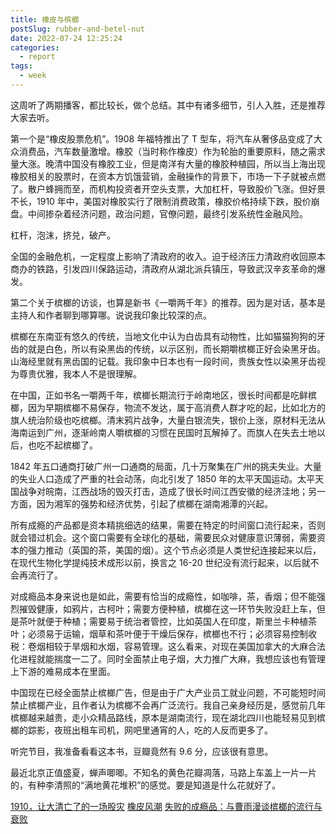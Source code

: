 ```yaml
---
title: 橡皮与槟榔
postSlug: rubber-and-betel-nut
date: 2022-07-24 12:25:24
categories:
  - report
tags:
  - week
---
```


这周听了两期播客，都比较长，做个总结。其中有诸多细节，引人入胜，还是推荐大家去听。

第一个是“橡皮股票危机”。1908 年福特推出了 T 型车，将汽车从奢侈品变成了大众消费品，汽车数量激增。橡胶（当时称作橡皮）作为轮胎的重要原料，随之需求量大涨。晚清中国没有橡胶工业，但是南洋有大量的橡胶种植园，所以当上海出现橡胶相关的股票时，在资本方饥饿营销，金融操作的背景下，市场一下子就被点燃了。散户蜂拥而至，而机构投资者开空头支票，大加杠杆，导致股价飞涨。但好景不长，1910 年中，美国对橡胶实行了限制消费政策，橡胶价格持续下跌，股价崩盘。中间掺杂着经济问题，政治问题，官僚问题，最终引发系统性金融风险。

杠杆，泡沫，挤兑，破产。

全国的金融危机，一定程度上影响了清政府的收入。迫于经济压力清政府收回原本商办的铁路，引发四川保路运动，清政府从湖北派兵镇压，导致武汉辛亥革命的爆发。

第二个关于槟榔的访谈，也算是新书《一嚼两千年》的推荐。因为是对话，基本是主持人和作者聊到哪算哪。说说我印象比较深的点。

槟榔在东南亚有悠久的传统，当地文化中认为白齿具有动物性，比如猫猫狗狗的牙齿的就是白色，所以有染黑齿的传统，以示区别，而长期嚼槟榔正好会染黑牙齿。山海经里就有黑齿国的记载。我印象中日本也有一段时间，贵族女性以染黑牙齿视为尊贵优雅，我本人不是很理解。

在中国，正如书名一嚼两千年，槟榔长期流行于岭南地区，很长时间都是吃鲜槟榔，因为早期槟榔不易保存，物流不发达，属于高消费人群才吃的起，比如北方的旗人统治阶级也吃槟榔。清末鸦片战争，大量白银流失，银价上涨，原材料无法从海南运到广州，逐渐岭南人嚼槟榔的习惯在民国时瓦解掉了。而旗人在失去土地以后，也吃不起槟榔了。

1842 年五口通商打破广州一口通商的局面，几十万聚集在广州的挑夫失业。大量的失业人口造成了严重的社会动荡，向北引发了 1850 年的太平天国运动。太平天国战争对皖南，江西战场的毁灭打击，造成了很长时间江西安徽的经济洼地；另一方面，因为湘军的强势和经济优势，引起了槟榔在湖南湘潭的兴起。

所有成瘾的产品都是资本精挑细选的结果，需要在特定的时间窗口流行起来，否则就会错过机会。这个窗口需要有全球化的基础，需要民众对健康意识薄弱，需要资本的强力推动（英国的茶，美国的烟）。这个节点必须是人类世纪连接起来以后，在现代生物化学提纯技术成形以前，换言之 16-20 世纪没有流行起来，以后就不会再流行了。

对成瘾品本身来说也是如此，需要有恰当的成瘾性，如咖啡，茶，香烟；但不能强烈摧毁健康，如鸦片，古柯叶；需要方便种植，槟榔在这一环节失败没赶上车，但是茶叶就便于种植；需要易于统治者管控，比如英国人在印度，斯里兰卡种植茶叶；必须易于运输，烟草和茶叶便于干燥后保存，槟榔也不行；必须容易控制收税：卷烟相较于旱烟和水烟，容易管理。这么看来，对现在美国加拿大的大麻合法化进程就能揣度一二了。同时全面禁止电子烟，大力推广大麻，我想应该也有管理上下游的难易成本在里面。

中国现在已经全面禁止槟榔广告，但是由于广大产业员工就业问题，不可能短时间禁止槟榔产业，且作者认为槟榔不会再广泛流行。我自己亲身经历是，感觉前几年槟榔越来越贵，走小众精品路线，原本是湖南流行，现在湖北四川也能轻易见到槟榔的踪影，夜班出租车司机，网吧里通宵的人，吃的人反而更多了。

听完节目，我准备看看这本书，豆瓣竟然有 9.6 分，应该很有意思。

最近北京正值盛夏，蝉声唧唧。不知名的黄色花瓣凋落，马路上车盖上一片一片的，有种李清照的“满地黄花堆积”的感觉。要是知道是什么花就好了。

[1910，让大清亡了的一场股灾](https://thatisbiz.fireside.fm/75)
[橡皮风潮](https://www.bilibili.com/video/BV13Z4y1g7ji?vd_source=4628f143b72829a178be4dc6b023704a)
[失败的成瘾品：与曹雨漫谈槟榔的流行与衰败](https://www.xiaoyuzhoufm.com/episode/62d5d0659233b6e1210b75cb)
